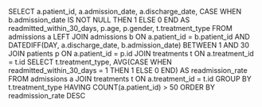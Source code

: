 SELECT 
   a.patient_id, 
   a.admission_date, 
   a.discharge_date, 
   CASE WHEN b.admission_date IS NOT NULL THEN 1 ELSE 0 END AS readmitted_within_30_days,
   p.age, 
   p.gender,
   t.treatment_type
FROM admissions a
LEFT JOIN admissions b ON a.patient_id = b.patient_id 
   AND DATEDIFF(DAY, a.discharge_date, b.admission_date) BETWEEN 1 AND 30
JOIN patients p ON a.patient_id = p.id
JOIN treatments t ON a.treatment_id = t.id
SELECT 
   t.treatment_type, 
   AVG(CASE WHEN readmitted_within_30_days = 1 THEN 1 ELSE 0 END) AS readmission_rate
FROM admissions a
JOIN treatments t ON a.treatment_id = t.id
GROUP BY t.treatment_type
HAVING COUNT(a.patient_id) > 50
ORDER BY readmission_rate DESC

